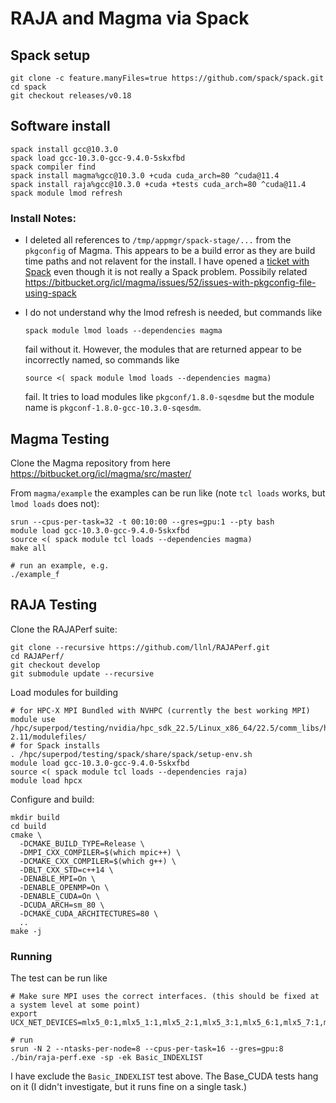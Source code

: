 # RAJA and Magma via Spack

## Spack setup

```
git clone -c feature.manyFiles=true https://github.com/spack/spack.git
cd spack
git checkout releases/v0.18 
```

## Software install

```
spack install gcc@10.3.0
spack load gcc-10.3.0-gcc-9.4.0-5skxfbd 
spack compiler find
spack install magma%gcc@10.3.0 +cuda cuda_arch=80 ^cuda@11.4
spack install raja%gcc@10.3.0 +cuda +tests cuda_arch=80 ^cuda@11.4
spack module lmod refresh
```

### Install Notes:

- I deleted all references to `/tmp/appmgr/spack-stage/...` from the `pkgconfig`
  of Magma. This appears to be a build error as they are build time paths and not
  relavent for the install. I have opened a [ticket with Spack](https://github.com/spack/spack/issues/31002)
  even though it is not really a Spack problem. 
  Possibily related https://bitbucket.org/icl/magma/issues/52/issues-with-pkgconfig-file-using-spack
- I do not understand why the lmod refresh is needed, but commands like 

  ```spack module lmod loads --dependencies magma```

  fail without it. However, the modules that are returned appear to be incorrectly
  named, so commands like

  ```source <( spack module lmod loads --dependencies magma)```

  fail. It tries to load modules like `pkgconf/1.8.0-sqesdme` but the module name is `pkgconf-1.8.0-gcc-10.3.0-sqesdm`.

## Magma Testing

Clone the Magma repository from here https://bitbucket.org/icl/magma/src/master/

From `magma/example` the examples can be run like (note ``tcl loads`` works, but ``lmod loads`` does not):

```
srun --cpus-per-task=32 -t 00:10:00 --gres=gpu:1 --pty bash
module load gcc-10.3.0-gcc-9.4.0-5skxfbd 
source <( spack module tcl loads --dependencies magma)
make all

# run an example, e.g.
./example_f
```

## RAJA Testing

Clone the RAJAPerf suite:

```
git clone --recursive https://github.com/llnl/RAJAPerf.git
cd RAJAPerf/
git checkout develop
git submodule update --recursive
```

Load modules for building

```
# for HPC-X MPI Bundled with NVHPC (currently the best working MPI)
module use /hpc/superpod/testing/nvidia/hpc_sdk_22.5/Linux_x86_64/22.5/comm_libs/hpcx/hpcx-2.11/modulefiles/
# for Spack installs
. /hpc/superpod/testing/spack/share/spack/setup-env.sh
module load gcc-10.3.0-gcc-9.4.0-5skxfbd 
source <( spack module tcl loads --dependencies raja)
module load hpcx 
```

Configure and build:

```
mkdir build
cd build
cmake \
  -DCMAKE_BUILD_TYPE=Release \
  -DMPI_CXX_COMPILER=$(which mpic++) \
  -DCMAKE_CXX_COMPILER=$(which g++) \
  -DBLT_CXX_STD=c++14 \
  -DENABLE_MPI=On \
  -DENABLE_OPENMP=On \
  -DENABLE_CUDA=On \
  -DCUDA_ARCH=sm_80 \
  -DCMAKE_CUDA_ARCHITECTURES=80 \
  ..
make -j
```

### Running

The test can be run like 

```
# Make sure MPI uses the correct interfaces. (this should be fixed at a system level at some point)
export UCX_NET_DEVICES=mlx5_0:1,mlx5_1:1,mlx5_2:1,mlx5_3:1,mlx5_6:1,mlx5_7:1,mlx5_8:1,mlx5_9:1

# run
srun -N 2 --ntasks-per-node=8 --cpus-per-task=16 --gres=gpu:8 ./bin/raja-perf.exe -sp -ek Basic_INDEXLIST
```

I have exclude the `Basic_INDEXLIST` test above. 
The Base_CUDA tests hang on it (I didn't investigate, but it runs fine on a single task.)

